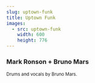 ```yaml
---
slug: uptown-funk
title: Uptown Funk
images:
  - src: uptown-funk
    width: 600
    height: 776
---
```

### Mark Ronson + Bruno Mars

<div data-player="OPf0YbXqDm0"></div>

<small>Drums and vocals by Bruno Mars.</small>
